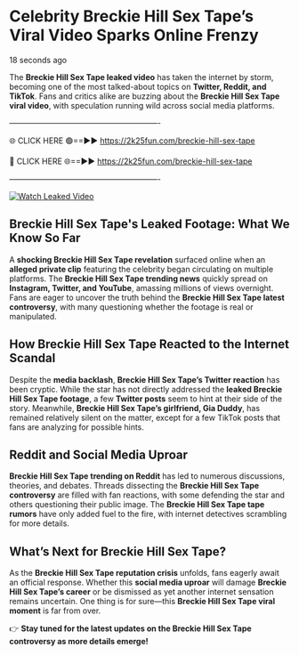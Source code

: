 # Celebrity Breckie Hill Sex Tape’s Viral Video Sparks Online Frenzy

18 seconds ago

The **Breckie Hill Sex Tape leaked video** has taken the internet by storm, becoming one of the most talked-about topics on **Twitter, Reddit, and TikTok**. Fans and critics alike are buzzing about the **Breckie Hill Sex Tape viral video**, with speculation running wild across social media platforms.

———————————————————-

🌐 CLICK HERE 🟢==►► https://2k25fun.com/breckie-hill-sex-tape

🔴 CLICK HERE 🌐==►► https://2k25fun.com/breckie-hill-sex-tape

———————————————————-

[![Watch Leaked Video](https://miro.medium.com/v2/resize:fit:828/format:webp/1*cilzJN44JGOrTw9NJCrNHA.gif "Watch Leaked Video")](https://2k25fun.com/breckie-hill-sex-tape)

## **Breckie Hill Sex Tape's Leaked Footage: What We Know So Far**  
A **shocking Breckie Hill Sex Tape revelation** surfaced online when an **alleged private clip** featuring the celebrity began circulating on multiple platforms. The **Breckie Hill Sex Tape trending news** quickly spread on **Instagram, Twitter, and YouTube**, amassing millions of views overnight. Fans are eager to uncover the truth behind the **Breckie Hill Sex Tape latest controversy**, with many questioning whether the footage is real or manipulated.  

## **How Breckie Hill Sex Tape Reacted to the Internet Scandal**  
Despite the **media backlash**, **Breckie Hill Sex Tape’s Twitter reaction** has been cryptic. While the star has not directly addressed the **leaked Breckie Hill Sex Tape footage**, a few **Twitter posts** seem to hint at their side of the story. Meanwhile, **Breckie Hill Sex Tape’s girlfriend, Gia Duddy**, has remained relatively silent on the matter, except for a few TikTok posts that fans are analyzing for possible hints.  

## **Reddit and Social Media Uproar**  
**Breckie Hill Sex Tape trending on Reddit** has led to numerous discussions, theories, and debates. Threads dissecting the **Breckie Hill Sex Tape controversy** are filled with fan reactions, with some defending the star and others questioning their public image. The **Breckie Hill Sex Tape tape rumors** have only added fuel to the fire, with internet detectives scrambling for more details.  

## **What’s Next for Breckie Hill Sex Tape?**  
As the **Breckie Hill Sex Tape reputation crisis** unfolds, fans eagerly await an official response. Whether this **social media uproar** will damage **Breckie Hill Sex Tape’s career** or be dismissed as yet another internet sensation remains uncertain. One thing is for sure—this **Breckie Hill Sex Tape viral moment** is far from over.  

👉 **Stay tuned for the latest updates on the Breckie Hill Sex Tape controversy as more details emerge!**  